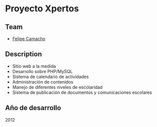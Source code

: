 # Proyecto Xpertos

## Team

* [Felipe Camacho](http://cogroupsas.com/)

## Description

- Sitio web a la medida
- Desarrollo sobre PHP/MySQL
- Sistema de calendario de actividades
- Administración de contenidos
- Manejo de diferentes niveles de escolaridad
- Sistema de publicación de documentos y comunicaciones escolares

## Año de desarrollo

2012